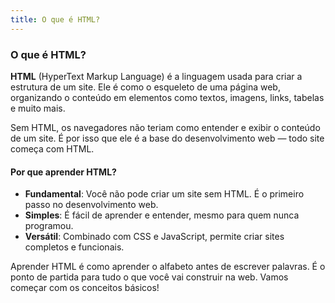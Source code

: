 ```yaml
---
title: O que é HTML?
---
```

### O que é HTML?

**HTML** (HyperText Markup Language) é a linguagem usada para criar a estrutura de um site. Ele é como o esqueleto de uma página web, organizando o conteúdo em elementos como textos, imagens, links, tabelas e muito mais.

Sem HTML, os navegadores não teriam como entender e exibir o conteúdo de um site. É por isso que ele é a base do desenvolvimento web — todo site começa com HTML.

#### Por que aprender HTML?

- **Fundamental**: Você não pode criar um site sem HTML. É o primeiro passo no desenvolvimento web.
- **Simples**: É fácil de aprender e entender, mesmo para quem nunca programou.
- **Versátil**: Combinado com CSS e JavaScript, permite criar sites completos e funcionais.

Aprender HTML é como aprender o alfabeto antes de escrever palavras. É o ponto de partida para tudo o que você vai construir na web. Vamos começar com os conceitos básicos!
